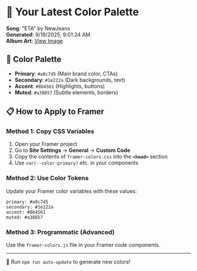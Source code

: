 # 🎨 Your Latest Color Palette

**Song**: "ETA" by NewJeans  
**Generated**: 9/19/2025, 9:01:24 AM  
**Album Art**: [View Image](https://lastfm.freetls.fastly.net/i/u/300x300/a136d71542814b44868ebf2efe357a35.jpg)

## 🎨 Color Palette
- **Primary**: `#a8c7d5` (Main brand color, CTAs)
- **Secondary**: `#1e222a` (Dark backgrounds, text)  
- **Accent**: `#8b4561` (Highlights, buttons)
- **Muted**: `#a38857` (Subtle elements, borders)

## 📋 How to Apply to Framer

### Method 1: Copy CSS Variables
1. Open your Framer project
2. Go to **Site Settings** → **General** → **Custom Code**
3. Copy the contents of `framer-colors.css` into the **`<head>`** section
4. Use `var(--color-primary)` etc. in your components

### Method 2: Use Color Tokens
Update your Framer color variables with these values:
```
primary: #a8c7d5
secondary: #1e222a
accent: #8b4561
muted: #a38857
```

### Method 3: Programmatic (Advanced)
Use the `framer-colors.js` file in your Framer code components.

---
🔄 Run `npm run auto-update` to generate new colors!